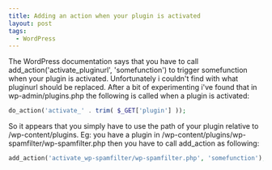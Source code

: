 ```yaml
---
title: Adding an action when your plugin is activated
layout: post
tags:
  - WordPress
---
```

The WordPress documentation says that you have to call add_action('activate_pluginurl', 'somefunction') to trigger somefunction when your plugin is activated. Unfortunately i couldn't find with what pluginurl should be replaced. After a bit of experimenting i've found that in wp-admin/plugins.php the following is called when a plugin is activated:

```php
do_action('activate_' . trim( $_GET['plugin'] ));
```

So it appears that you simply have to use the path of your plugin relative to /wp-content/plugins. Eg: you have a plugin in /wp-content/plugins/wp-spamfilter/wp-spamfilter.php then you have to call add_action as following:

```php
add_action('activate_wp-spamfilter/wp-spamfilter.php', 'somefunction');
```
